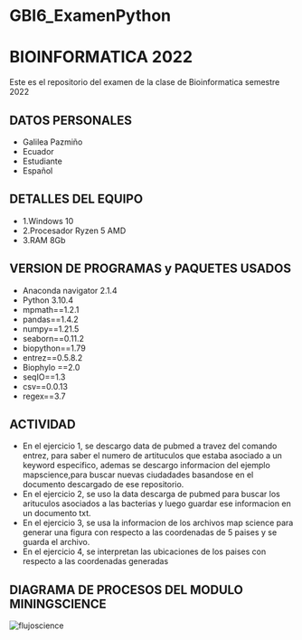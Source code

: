 # GBI6_ExamenPython
# BIOINFORMATICA 2022
Este es el repositorio del examen de  la clase de Bioinformatica semestre 2022

## DATOS PERSONALES
- Galilea Pazmiño
- Ecuador
- Estudiante
- Español

## DETALLES DEL EQUIPO
- 1.Windows 10
- 2.Procesador Ryzen 5 AMD
- 3.RAM 8Gb

## VERSION DE PROGRAMAS y PAQUETES USADOS
- Anaconda navigator 2.1.4
- Python 3.10.4 
- mpmath==1.2.1
- pandas==1.4.2
- numpy==1.21.5
- seaborn==0.11.2
- biopython==1.79
- entrez==0.5.8.2
- Biophylo ==2.0
- seqIO==1.3
- csv==0.0.13
- regex==3.7

## ACTIVIDAD
- En el ejercicio 1, se descargo data de pubmed a travez del comando entrez, para saber el numero de artituculos que estaba asociado a un keyword especifico, ademas se descargo informacion del ejemplo mapscience,para buscar nuevas ciudadades basandose en el documento descargado de ese repositorio.
- En el ejercicio 2, se uso la data descarga de pubmed para buscar los arituculos asociados a las bacterias y luego guardar ese informacion en un documento txt.
- En el ejercicio 3, se usa la informacion de los archivos map science para generar una figura con respecto a las coordenadas de 5 paises y se guarda el archivo.
- En el ejercicio 4, se interpretan las ubicaciones de los paises con respecto a las coordenadas generadas

## DIAGRAMA DE PROCESOS DEL MODULO MININGSCIENCE
![flujoscience](https://user-images.githubusercontent.com/104949679/183106202-94b9bb4a-3c7e-4baa-8873-3aef9d9f7dba.png)
